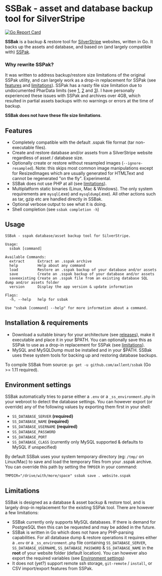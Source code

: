 # SSBak - asset and database backup tool for SilverStripe

[![Go Report Card](https://goreportcard.com/badge/github.com/axllent/ssbak)](https://goreportcard.com/report/github.com/axllent/ssbak)


**SSBak** is a backup & restore tool for [SilverStripe](https://www.silverstripe.org) websites, written in Go. It backs up the assets and database, and based on (and largely compatible with) [SSPak](https://github.com/silverstripe/sspak).

### Why rewrite SSPak?

It was written to address backup/restore size limitations of the original SSPak utility, and can largely work as a drop-in replacement for SSPak (see [features](#features) and [limitations](#limitations)). SSPak has a nasty file size limitation due to undocumented PharData limits (see [1](https://github.com/silverstripe/sspak/issues/53), [2](https://github.com/silverstripe/sspak/issues/29) and [3](https://github.com/silverstripe/sspak/pull/52)). I have personally experienced these issues with SSPak and archives over 4GB, which resulted in partial assets backups with no warnings or errors at the time of backup. 

**SSBak does not have these file size limitations**.


## Features

- Completely compatible with the default .sspak file format (tar non-executable files).
- Create and restore database and/or assets from a SilverStripe website regardless of asset / database size.
- Optionally create or restore without resampled images (`--ignore-resampled`). Note: this skips most common image manipulations except for ResizedImages which are usually generated for HTMLText and cannot be regenerated "on the fly". Experimental.
- SSBak does not use PHP at all (see [limitations](#limitations)).
- Multiplatform static binaries (Linux, Mac & Windows). The only system requirements are `mysql`(.exe) and `mysqldump`(.exe). All other actions such as tar, gzip etc are handled directly in SSBak.
- Optional verbose output to see what it is doing.
- Shell completion (see `ssbak completion -h`)


## Usage

```
SSBak - sspak database/asset backup tool for SilverStripe.

Usage:
  ssbak [command]

Available Commands:
  extract      Extract an .sspak archive
  help         Help about any command
  load         Restore an .sspak backup of your database and/or assets
  save         Create an .sspak backup of your database and/or assets
  saveexisting Create an .sspak file from an existing database SQL dump and/or assets folder
  version      Display the app version & update information

Flags:
  -h, --help   help for ssbak

Use "ssbak [command] --help" for more information about a command.
```


## Installation & requirements

- Download a suitable binary for your architecture (see [releases](https://github.com/axllent/ssbak/releases/latest)), make it executable and place it in your $PATH. You can optionally save this as SSPak to use as a drop-in replacement for SSPak (see [limitations](#limitations)).
- MySQL and MySQLDump must be installed and in your $PATH. SSBak uses these system tools for backing up and restoring database backups.

To compile SSBak from source: `go get -u github.com/axllent/ssbak` (Go >= 1.11 required).


## Environment settings

SSBak automatically tries to parse either a `.env` or a `_ss_environment.php` in your webroot to detect the database settings. You can however export (or override) any of the following values by exporting them first in your shell:

- `SS_DATABASE_SERVER` **(required)**
- `SS_DATABASE_NAME` **(required)**
- `SS_DATABASE_USERNAME` **(required)**
- `SS_DATABASE_PASSWORD`
- `SS_DATABASE_PORT`
- `SS_DATABASE_CLASS` (currently only MySQL supported & defaults to MySQL if unspecified)


By default SSBak uses your system temporary directory (eg: `/tmp/` on Linux/Mac) to save and load the temporary files from your .sspak archive. You can override this path by setting the `TMPDIR` in your command:

```
TMPDIR="/drive/with/more/space" ssbak save . website.sspak
```


## Limitations

SSBak is designed as a database & asset backup & restore tool, and is largely drop-in replacement for the existing SSPak tool. There are however a few limitations:

- SSBak currently only supports MySQL databases. If there is demand for PostgreSQL then this can be requested and may be added in the future.
- SSBak is written in Go which does not have any PHP-parsing capabilities. For all database dump & restore operations it requires either a `.env` or a `_ss_environment.php` file containing `SS_DATABASE_SERVER`, `SS_DATABASE_USERNAME`, `SS_DATABASE_PASSWORD` & `SS_DATABASE_NAME` in the **root** of your website folder (default location). You can however also export the required variables (see [Environment settings](#environment-settings))
- It does not (yet?) support remote ssh storage, `git-remote` / `install`, or CSV import/export features from SSPak.

